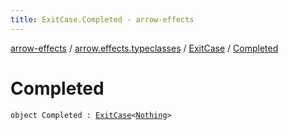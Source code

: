 ```yaml
---
title: ExitCase.Completed - arrow-effects
---
```


[arrow-effects](../../index.html) / [arrow.effects.typeclasses](../index.html) / [ExitCase](index.html) / [Completed](./-completed.html)

# Completed

`object Completed : `[`ExitCase`](index.html)`<`[`Nothing`](https://kotlinlang.org/api/latest/jvm/stdlib/kotlin/-nothing/index.html)`>`